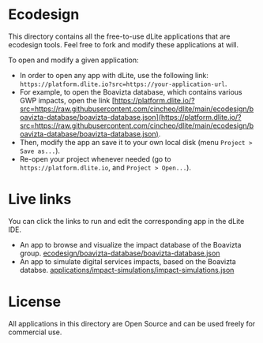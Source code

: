 
# Ecodesign

This directory contains all the free-to-use dLite applications that are ecodesign tools. Feel free to fork and modify these applications at will.

To open and modify a given application:

- In order to open any app with dLite, use the following link: ``https://platform.dlite.io?src=https://your-application-url``.
- For example, to open the Boavizta database, which contains various GWP impacts, open the link [https://platform.dlite.io/?src=https://raw.githubusercontent.com/cincheo/dlite/main/ecodesign/boavizta-database/boavizta-database.json](https://platform.dlite.io/?src=https://raw.githubusercontent.com/cincheo/dlite/main/ecodesign/boavizta-database/boavizta-database.json).
- Then, modify the app an save it to your own local disk (menu ``Project > Save as...``).
- Re-open your project whenever needed (go to ``https://platform.dlite.io``, and ``Project > Open...``).

# Live links

You can click the links to run and edit the corresponding app in the dLite IDE.

- An app to browse and visualize the impact database of the Boavizta group. [ecodesign/boavizta-database/boavizta-database.json](https://platform.dlite.io/?src=https://raw.githubusercontent.com/cincheo/dlite/main/ecodesign/boavizta-database/boavizta-database.json)
- An app to simulate digital services impacts, based on the Boavizta databse. [applications/impact-simulations/impact-simulations.json](https://platform.dlite.io/?src=https://raw.githubusercontent.com/cincheo/dlite/main/applications/impact-simulations/impact-simulations.json)

# License

All applications in this directory are Open Source and can be used freely for commercial use.
